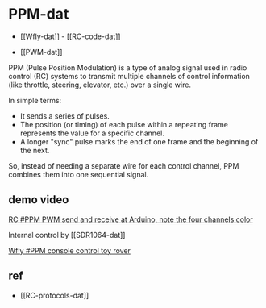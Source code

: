 
# PPM-dat

- [[Wfly-dat]] - [[RC-code-dat]]

- [[PWM-dat]]

PPM (Pulse Position Modulation) is a type of analog signal used in radio control (RC) systems to transmit multiple channels of control information (like throttle, steering, elevator, etc.) over a single wire.

In simple terms:

- It sends a series of pulses.
- The position (or timing) of each pulse within a repeating frame represents the value for a specific channel.
- A longer "sync" pulse marks the end of one frame and the beginning of the next.

So, instead of needing a separate wire for each control channel, PPM combines them into one sequential signal.

## demo video 

[RC #PPM PWM send and receive at Arduino, note the four channels color](https://youtube.com/shorts/BDdSFPlh9KE?si=n1oF2KUIMqEeH1QW)

Internal control by [[SDR1064-dat]]

[Wfly #PPM console control toy rover](https://t.me/electrodragon3/369)


## ref 

- [[RC-protocols-dat]]